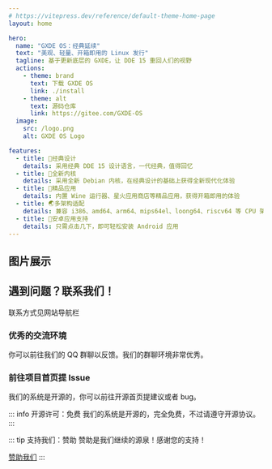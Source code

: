 ```yaml
---
# https://vitepress.dev/reference/default-theme-home-page
layout: home

hero:
  name: "GXDE OS：经典延续"
  text: "美观、轻量、开箱即用的 Linux 发行"
  tagline: 基于更新底层的 GXDE，让 DDE 15 重回人们的视野
  actions:
    - theme: brand
      text: 下载 GXDE OS
      link: ./install
    - theme: alt
      text: 源码仓库
      link: https://gitee.com/GXDE-OS
  image:
    src: /logo.png
    alt: GXDE OS Logo

features:
  - title: 🌈经典设计
    details: 采用经典 DDE 15 设计语言，一代经典，值得回忆
  - title: 🏡全新内核
    details: 采用全新 Debian 内核，在经典设计的基础上获得全新现代化体验
  - title: 📌精品应用
    details: 内置 Wine 运行器、星火应用商店等精品应用，获得开箱即用的体验
  - title: 🌏多架构适配
    details: 兼容 i386、amd64、arm64、mips64el、loong64、riscv64 等 CPU 架构，为更多机器带回经典
  - title: 🤖安卓应用支持
    details: 只需点击几下，即可轻松安装 Android 应用
---
```


## 图片展示

<el-carousel type="card" height="24vw" indicator-position="none">
  <el-carousel-item v-for="item, k in previewSrcList" :key="item">
    <el-image preview-teleported :preview-src-list="previewSrcList" :src="item" :initial-index="k" />
  </el-carousel-item>
</el-carousel>

## 遇到问题？联系我们！

联系方式见网站导航栏

### 优秀的交流环境

你可以前往我们的 QQ 群聊以反馈。我们的群聊环境非常优秀。

### 前往项目首页提 Issue

我们的系统是开源的，你可以前往开源首页提建议或者 bug。

::: info 开源许可：免费
我们的系统是开源的，完全免费，不过请遵守开源协议。
:::

::: tip 支持我们：赞助
赞助是我们继续的源泉！感谢您的支持！

[赞助我们](https://gitee.com/GXDE-OS#%E8%AF%B7%E4%BD%9C%E8%80%85%E5%96%9D%E6%9D%AF%E8%8C%B6)
:::

<script setup>
import { ElCarousel, ElCarouselItem, ElImage, ElImageViewer } from 'element-plus';

const previewSrcList = [
  '/1.jpg',
  '/2.jpg',
  '/3.jpg',
  '/4.jpg',
  '/5.jpg',
  '/6.jpg',
];
</script>

